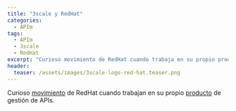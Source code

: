 ```yaml
---
title: "3scale y RedHat"
categories:
  - APIm
tags:
  - APIm
  - 3scale
  - RedHat
excerpt: "Curioso movimiento de RedHat cuando trabaja en su propio producto de gestión de APIs"
header:
  teaser: /assets/images/3scale-logo-red-hat.teaser.png
---
```


Curioso [movimiento]( http://pages.3scale.net/red-hat-2015.html?mkt_tok=3RkMMJWWfF9wsRolu6%2FIZKXonjHpfsX56ekuXaS%2BlMI%2F0ER3fOvrPUfGjI4DTstnI%2BSLDwEYGJlv6SgFT7HDMado07gNUxI%3D ) de RedHat cuando trabajan en su propio [producto](http://www.apiman.io/latest/disclosure.html) de gestión de APIs.